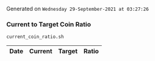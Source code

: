 Generated on `Wednesday 29-September-2021 at 03:27:26`

### Current to Target Coin Ratio
`current_coin_ratio.sh`

Date|Current|Target|Ratio
---|---|---|---
